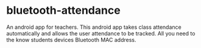 # bluetooth-attendance
An android app for teachers. This android app takes class attendance automatically and allows the user attendance to be tracked. All you need to the know students devices Bluetooth MAC address.

